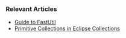 ### Relevant Articles

- [Guide to FastUtil](https://www.baeldung.com/fastutil)
- [Primitive Collections in Eclipse Collections](https://www.baeldung.com/java-eclipse-primitive-collections)

